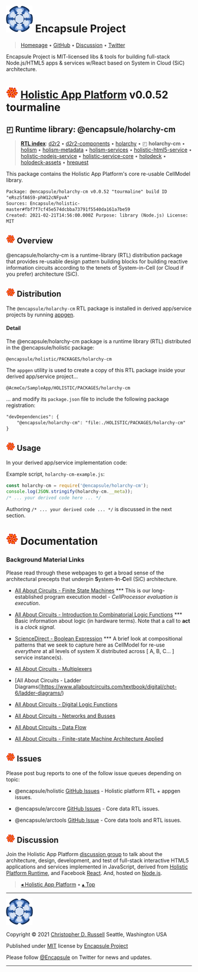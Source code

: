 # [![](ASSETS/blue-burst-encapsule.io-icon-72x72.png "Encapsule Project Homepage")](https://encapsule.io)&nbsp;Encapsule Project

> [Homepage](https://encapsule.io "Encapsule Project Homepage...") &bull; [GitHub](https://github.com/Encapsule "Encapsule Project GitHub...") &bull; [Discussion](https://groups.google.com/a/encapsule.io/forum/#!forum/holistic-app-platform-discussion-group "Holistic app platform discussion group...") &bull; [Twitter](https://twitter.com/Encapsule "Encapsule Project Twitter...")

Encapsule Project is MIT-licensed libs & tools for building full-stack Node.js/HTML5 apps & services w/React based on System in Cloud (SiC) architecture.

# ![](ASSETS/encapsule-holistic-32x32.png)&nbsp;[Holistic App Platform](../../README.md#encapsule-project "Back to the Holistic App Platform README...") v0.0.52 tourmaline

## &#x25F0; Runtime library: @encapsule/holarchy-cm

> [**RTL index**](../../README.md#holistic-platform-runtime "Jump back to the RTL index..."): [d2r2](../d2r2/README.md#encapsule-project "Jump to d2r2 README...") &bull; [d2r2-components](../d2r2-components/README.md#encapsule-project "Jump to d2r2-components README...") &bull; [holarchy](../holarchy/README.md#encapsule-project "Jump to holarchy README...") &bull; &#x25F0; **holarchy-cm** &bull; [holism](../holism/README.md#encapsule-project "Jump to holism README...") &bull; [holism-metadata](../holism-metadata/README.md#encapsule-project "Jump to holism-metadata README...") &bull; [holism-services](../holism-services/README.md#encapsule-project "Jump to holism-services README...") &bull; [holistic-html5-service](../holistic-html5-service/README.md#encapsule-project "Jump to holistic-html5-service README...") &bull; [holistic-nodejs-service](../holistic-nodejs-service/README.md#encapsule-project "Jump to holistic-nodejs-service README...") &bull; [holistic-service-core](../holistic-service-core/README.md#encapsule-project "Jump to holistic-service-core README...") &bull; [holodeck](../holodeck/README.md#encapsule-project "Jump to holodeck README...") &bull; [holodeck-assets](../holodeck-assets/README.md#encapsule-project "Jump to holodeck-assets README...") &bull; [hrequest](../hrequest/README.md#encapsule-project "Jump to hrequest README...")

This package contains the Holistic App Platform's core re-usable CellModel library.

```
Package: @encapsule/holarchy-cm v0.0.52 "tourmaline" build ID "eRszSfA6S9-phW12cNFpvA"
Sources: Encapsule/holistic-master#fbf7f7cf45e574dcbba73791f5540da161a7be59
Created: 2021-02-21T14:56:00.000Z Purpose: library (Node.js) License: MIT
```

## ![](ASSETS/encapsule-holistic-24x24.png)&nbsp;Overview

@encapsule/holarchy-cm is a runtime-library (RTL) distribution package that provides re-usable design pattern building blocks for building reactive information circuits according to the tenets of System-in-Cell (or Cloud if you prefer) architecture (SiC).

## ![](ASSETS/encapsule-holistic-24x24.png)&nbsp;Distribution

The `@encapsule/holarchy-cm` RTL package is installed in derived app/service projects by running [appgen](../../README#appgen-utility "Jump to appgen documentation...").

#### Detail

The @encapsule/holarchy-cm package is a runtime library (RTL) distributed in the @encapsule/holistic package:

```
@encapsule/holistic/PACKAGES/holarchy-cm
```

The `appgen` utility is used to create a copy of this RTL package inside your derived app/service project...

```
@AcmeCo/SampleApp/HOLISTIC/PACKAGES/holarchy-cm
```

... and modify its `package.json` file to include the following package registration:

```
"devDependencies": {
    "@encapsule/holarchy-cm": "file:./HOLISTIC/PACKAGES/holarchy-cm"
}
```

## ![](ASSETS/encapsule-holistic-24x24.png)&nbsp;Usage

In your derived app/service implementation code:

Example script, `holarchy-cm-example.js`:

```JavaScript
const holarchy-cm = require('@encapsule/holarchy-cm');
console.log(JSON.stringify(holarchy-cm.__meta));
/* ... your derived code here ... */
```

Authoring `/* ... your derived code ... */` is discussed in the next section.

# ![](ASSETS/encapsule-holistic-32x32.png)&nbsp;Documentation

### Background Material Links

Please read through these webpages to get a broad sense of the architectural precepts that underpin **S**ystem-**I**n-**C**ell (SiC) architecture.

- [All About Circuits - Finite State Machines](https://www.allaboutcircuits.com/textbook/digital/chpt-11/finite-state-machines/) *** This is our long-established program execution model - _CellProcessor evaluation is execution_.

- [All About Circuits - Introduction to Combinatorial Logic Functions](https://www.allaboutcircuits.com/textbook/digital/chpt-9/combinational-logic-functions/) *** Basic information about logic (in hardware terms). Note that a call to **act** is a _clock signal_.

- [ScienceDirect - Boolean Expression](https://www.sciencedirect.com/topics/computer-science/boolean-expression) *** A brief look at compositional patterns that we seek to capture here as CellModel for re-use _everythere_ at all levels of system X distributed across [ A, B, C... ] service instance(s).

- [All About Circuits - Multiplexers](https://www.allaboutcircuits.com/textbook/digital/chpt-9/multiplexers/)

- [All About Circuits - Ladder Diagrams(]https://www.allaboutcircuits.com/textbook/digital/chpt-6/ladder-diagrams/)

- [All About Circuits - Digital Logic Functions](https://www.allaboutcircuits.com/textbook/digital/chpt-6/digital-logic-functions/)

- [All About Circuits - Networks and Busses](https://www.allaboutcircuits.com/textbook/digital/chpt-14/networks-and-busses/)

- [All About Circuits - Data Flow](https://www.allaboutcircuits.com/textbook/digital/chpt-14/data-flow/)

- [All About Circuits - Finite-state Machine Architecture Applied](https://www.allaboutcircuits.com/textbook/digital/chpt-16/finite-state-machine/)

## ![](ASSETS/encapsule-holistic-24x24.png)&nbsp;Issues

Please post bug reports to one of the follow issue queues depending on topic:

- @encapsule/holistic [GitHub Issues](https://github.com/Encapsule/holistic/issues) - Holistic platform RTL + appgen issues.

- @encapsule/arccore [GitHub Issues](https://github.com/Encapsule/ARCcore/issues) - Core data RTL issues.

- @encapsule/arctools [GitHub Issue](https://github.com/Encapsule/ARCtools/issues) - Core data tools and RTL issues.

## ![](ASSETS/encapsule-holistic-24x24.png)&nbsp;Discussion

Join the Holistic App Platform [discussion group](https://groups.google.com/a/encapsule.io/forum/#!forum/holistic-app-platform-discussion-group "Holistic app platform discussion group...") to talk about the architecture, design, development, and test of full-stack interactive HTML5 applications and services implemented in JavaScript, derived from [Holistic Platform Runtime](#holistic-platform-runtime), and Facebook [React](https://reactjs.org). And, hosted on [Node.js](https://nodejs.org).

> [&#9666; Holistic App Platform](../../README.md "Back to the main Holistic App Platform REAMDE...") &bull; [&#9652; Top](#encapsule-project "Scroll to the top of the page...")

<hr>

[![Encapsule Project](ASSETS/blue-burst-encapsule.io-icon-72x72.png "Encapsule Project")](https://encapsule.io)

Copyright &copy; 2021 [Christopher D. Russell](https://github.com/ChrisRus) Seattle, Washington USA

Published under [MIT](LICENSE) license by [Encapsule Project](https://encapsule.io)

Please follow [@Encapsule](https://twitter.com/encapsule) on Twitter for news and updates.

<hr>